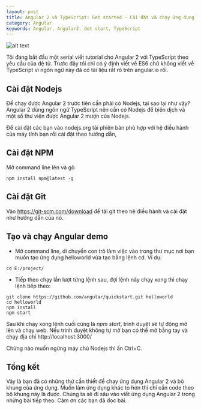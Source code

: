 ```yaml
---
layout: post
title: Angular 2 và TypeScript: Get started - Cài đặt và chạy ứng dụng demo
category: Angular
keywords: Angular, Angular2, Get start, TypeScript  
---
```


![alt text](https://4.bp.blogspot.com/-vpu83W2dQNM/WE2E7ZuwFQI/AAAAAAAABi8/qm-KFc3WmQYLNJh0FZBvVw2yjS-4WMkhgCLcB/s640/angular2typescript.jpg "Angular 2 và TypeScript: Get started - Cài đặt và chạy ứng dụng demo")

Tôi đang bắt đầu một serial viết tutorial cho Angular 2 với TypeScript theo yêu cầu của đệ tử. Trước đây tôi chỉ có ý định viết về ES6 chứ không viết về TypeScript vì ngôn ngữ này đã có tài liệu rất rõ trên angular.io rồi.

## Cài đặt Nodejs

Để chạy được Angular 2 trước tiên cần phải có Nodejs, tại sao lại như vậy? Angular 2 dùng ngôn ngữ TypeScript nên cần có Nodejs để biên dịch và một số thư viện được Angular 2 mượn của Nodejs.

Để cài đặt các bạn vào nodejs.org tải phiên bản phù hợp với hệ điều hành của máy tính bạn rồi cài đặt theo hướng dẫn,

## Cài đặt NPM

Mở command line lên và gõ

```
npm install npm@latest -g
```

## Cài đặt Git

Vào https://git-scm.com/download để tải git theo hệ điều hành và cài đặt như hướng dẫn của nó.

## Tạo và chạy Angular demo

- Mở command line, di chuyển con trỏ làm việc vào trong thư mục nơi bạn muốn tạo ứng dụng helloworld vừa tạo bằng lệnh cd. Ví dụ:

```
cd E:/project/
```

- Tiếp theo chạy lần lượt từng lệnh sau, đợi lệnh này chạy xong thì chạy lệnh tiếp theo:

```
git clone https://github.com/angular/quickstart.git helloworld
cd helloworld
npm install
npm start
```

Sau khi chạy xong lệnh cuối cùng là *npm start*,  trình duyệt sẽ tự động mở lên và chạy web. Nếu trình duyệt không tự mở bạn có thể mở bằng tay và chạy địa chỉ http://localhost:3000/

Chừng nào muốn ngừng máy chủ Nodejs thì ấn Ctrl+C. 

## Tổng kết

Vậy là bạn đã có những thứ cần thiết để chạy ứng dụng Angular 2 và bộ khung của ứng dụng. Muốn làm ứng dụng khác to hơn thì chỉ cần code theo bộ khung này là được. Chúng ta sẽ đi sâu vào viết ứng dụng Angular 2 trong những bài tiếp theo. Cảm ơn các bạn đã đọc bài.